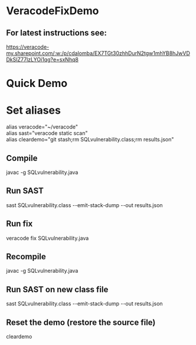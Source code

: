 # VeracodeFixDemo

## For latest instructions see: 
https://veracode-my.sharepoint.com/:w:/p/cdalomba/EX7TGt30zhhDurN2tgw1mhYB8hJwVDDkSIZ77lzLYOi1qg?e=sxNhq8

# Quick Demo

# Set aliases
alias veracode="~/veracode"  
alias sast="veracode static scan"  
alias cleardemo="git stash;rm SQLvulnerability.class;rm results.json"  

## Compile

javac -g SQLvulnerability.java

## Run SAST

sast SQLvulnerability.class --emit-stack-dump --out results.json

## Run fix

veracode fix SQLvulnerability.java

## Recompile

javac -g SQLvulnerability.java

## Run SAST on new class file

sast SQLvulnerability.class --emit-stack-dump --out results.json

## Reset the demo (restore the source file)

cleardemo

